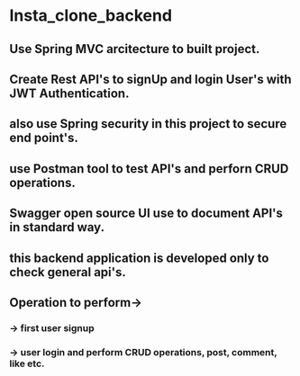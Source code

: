 # Insta_clone_backend

 ## Use Spring MVC arcitecture to built project.
 ## Create Rest API's to signUp and login User's with JWT Authentication.
 ## also use Spring security in this project to secure end point's.
 ## use Postman tool to test API's and perforn CRUD operations.
 ## Swagger open source UI use to document API's in standard way.
 ## this backend application is developed only to check general api's.
 ## Operation to perform->
 ### -> first user signup
 ### -> user login and perform CRUD operations, post, comment, like etc.
